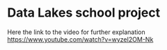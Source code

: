 # Data Lakes school project

Here the link to the video for further explanation https://www.youtube.com/watch?v=wyzeI2OM-Nk
